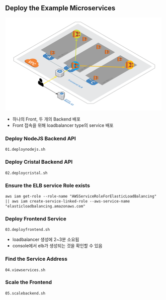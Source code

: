 ## Deploy the Example Microservices
![Target architecture](images/crystal.svg)
* 하나의 Front, 두 개의 Backend 배포
* Front 접속을 위해 loadbalancer type의 service 배포

### Deploy NodeJS Backend API
    01.deploynodejs.sh

### Deploy Cristal Backend API
    02.deploycristal.sh

### Ensure the ELB service Role exists
    aws iam get-role --role-name "AWSServiceRoleForElasticLoadBalancing" || aws iam create-service-linked-role --aws-service-name "elasticloadbalancing.amazonaws.com"

### Deploy Frontend Service
    03.deployfrontend.sh
* loadbalancer 생성에 2~3분 소요됨  
* console에서 elb가 생성되는 것을 확인할 수 있음

### Find the Service Address
    04.viewservices.sh

### Scale the Frontend
    05.scalebackend.sh


